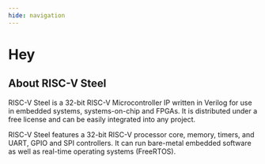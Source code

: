 ```yaml
---
hide: navigation
---
```


<h1 id="hidden-homepage-title">Hey</h1>

<h2 id="h2-homepage-no-top-margin">About RISC-V Steel</h2>

RISC-V Steel is a 32-bit RISC-V Microcontroller IP written in Verilog for use in embedded systems, systems-on-chip and FPGAs. It is distributed under a free license and can be easily integrated into any project.

RISC-V Steel features a 32-bit RISC-V processor core, memory, timers, and UART, GPIO and SPI controllers. It can run bare-metal embedded software as well as real-time operating systems (FreeRTOS).

</br>
</br>